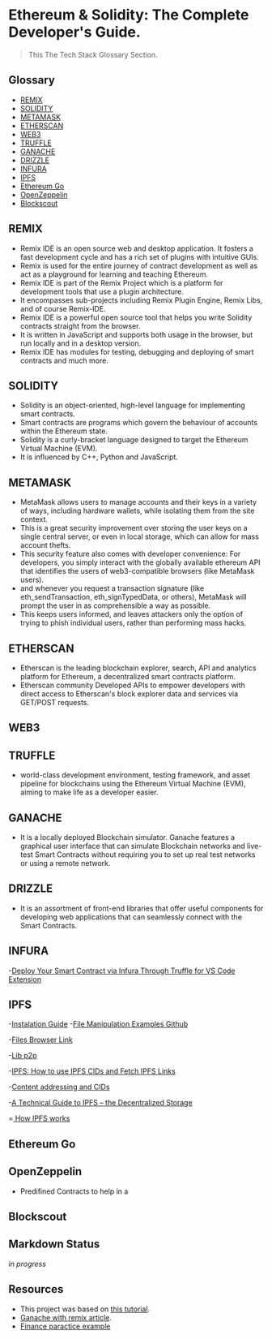 # Ethereum & Solidity: The Complete Developer's Guide.
> This The Tech Stack Glossary Section.

## Glossary
* [REMIX](#remix)
* [SOLIDITY](#solidity)
* [METAMASK](#metamask)
* [ETHERSCAN](etherscan)
* [WEB3](#web3)
* [TRUFFLE](#truffle)
* [GANACHE](#ganache)
* [DRIZZLE](#drizzle)
* [INFURA](#infura)
* [IPFS](#ipfs)
* [Ethereum Go](#ethereum-go)
* [OpenZeppelin](#openzeppelin)
* [Blockscout](#blocskout)


## REMIX
- Remix IDE is an open source web and desktop application. It fosters a fast development cycle and has a rich set of plugins with intuitive GUIs.
-  Remix is used for the entire journey of contract development as well as act as a playground for learning and teaching Ethereum.
-  Remix IDE is part of the Remix Project which is a platform for development tools that use a plugin architecture.
-  It encompasses sub-projects including Remix Plugin Engine, Remix Libs, and of course Remix-IDE.
-  Remix IDE is a powerful open source tool that helps you write Solidity contracts straight from the browser.
-  It is written in JavaScript and supports both usage in the browser, but run locally and in a desktop version.
-  Remix IDE has modules for testing, debugging and deploying of smart contracts and much more.

## SOLIDITY
- Solidity is an object-oriented, high-level language for implementing smart contracts. 
- Smart contracts are programs which govern the behaviour of accounts within the Ethereum state.
- Solidity is a curly-bracket language designed to target the Ethereum Virtual Machine (EVM). 
- It is influenced by C++, Python and JavaScript.

## METAMASK
- MetaMask allows users to manage accounts and their keys in a variety of ways, including hardware wallets, while isolating them from the site context.
- This is a great security improvement over storing the user keys on a single central server, or even in local storage, which can allow for mass account thefts.
- This security feature also comes with developer convenience: For developers, you simply interact with the globally available ethereum API that identifies the users of web3-compatible browsers (like MetaMask users).
- and whenever you request a transaction signature (like eth_sendTransaction, eth_signTypedData, or others), MetaMask will prompt the user in as comprehensible a way as possible.
- This keeps users informed, and leaves attackers only the option of trying to phish individual users, rather than performing mass hacks.

## ETHERSCAN
- Etherscan is the leading blockchain explorer, search, API and analytics platform for Ethereum, a decentralized smart contracts platform.
- Etherscan community Developed APIs to empower developers with direct access to Etherscan's block explorer data and services via GET/POST requests.

## WEB3

## TRUFFLE 
- world-class development environment, testing framework, and asset pipeline for blockchains using the Ethereum Virtual Machine (EVM), aiming to make life as a developer easier.

## GANACHE 
-  It is a locally deployed Blockchain simulator. Ganache features a graphical user interface that can simulate Blockchain networks and live-test Smart Contracts without requiring you to set up real test networks or using a remote network.   

## DRIZZLE
-  It is an assortment of front-end libraries that offer useful components for developing web applications that can seamlessly connect with the Smart Contracts. 

## INFURA

-[Deploy Your Smart Contract via Infura Through Truffle for VS Code Extension](https://blog.infura.io/post/deploy-your-smart-contract-via-infura-through-truffle-for-vs-code-extension)

## IPFS


-[Instalation Guide](https://docs.ipfs.io/install/command-line/#official-distributions)
-[File Manipulation Examples Github](https://gist.github.com/whyrusleeping/66a85789d2abb8971fff)

-[Files Browser Link](https://ipfs.filebase.io/ipfs/Qme9yNpup7qKTYiKUe75oSaxAR2E9nVLwpp6tpZ79Lv9U2)

-[Lib p2p](https://hexdocs.pm/libp2p/Libp2p.DHT.html)

-[IPFS: How to use IPFS CIDs and Fetch IPFS Links](https://docs.filebase.com/knowledge-base/fetching-data/how-to-use-ipfs-cids-and-fetch-ipfs-links)

-[Content addressing and CIDs](https://docs.ipfs.io/concepts/content-addressing/#identifier-formats)

-[A Technical Guide to IPFS – the Decentralized Storage](https://www.freecodecamp.org/news/technical-guide-to-ipfs-decentralized-storage-of-web3/#how-to-use-ipfs)

=[ How IPFS works](https://docs.ipfs.io/concepts/how-ipfs-works/#content-addressing)

## Ethereum Go

## OpenZeppelin
- Predifined Contracts to help in a

## Blockscout

## Markdown Status
 _in progress_ 

## Resources
- This project was based on [this tutorial](https://www.udemy.com/course/ethereum-and-solidity-the-complete-developers-guide/).
- [Ganache with remix article](https://medium.com/@kacharlabhargav21/using-ganache-with-remix-and-metamask-446fe5748ccf).
- [Finance paractice example](https://github.com/vmieres/Smart-contracts-with-Solidity)

